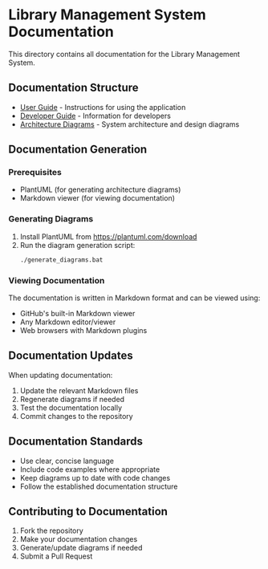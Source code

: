 # Library Management System Documentation

This directory contains all documentation for the Library Management System.

## Documentation Structure

- [User Guide](UserGuide.md) - Instructions for using the application
- [Developer Guide](DeveloperGuide.md) - Information for developers
- [Architecture Diagrams](diagrams/) - System architecture and design diagrams

## Documentation Generation

### Prerequisites

- PlantUML (for generating architecture diagrams)
- Markdown viewer (for viewing documentation)

### Generating Diagrams

1. Install PlantUML from https://plantuml.com/download
2. Run the diagram generation script:
   ```bash
   ./generate_diagrams.bat
   ```

### Viewing Documentation

The documentation is written in Markdown format and can be viewed using:
- GitHub's built-in Markdown viewer
- Any Markdown editor/viewer
- Web browsers with Markdown plugins

## Documentation Updates

When updating documentation:

1. Update the relevant Markdown files
2. Regenerate diagrams if needed
3. Test the documentation locally
4. Commit changes to the repository

## Documentation Standards

- Use clear, concise language
- Include code examples where appropriate
- Keep diagrams up to date with code changes
- Follow the established documentation structure

## Contributing to Documentation

1. Fork the repository
2. Make your documentation changes
3. Generate/update diagrams if needed
4. Submit a Pull Request